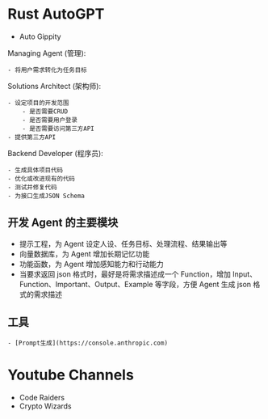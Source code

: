 # Rust AutoGPT

- Auto Gippity

Managing Agent (管理):

    - 将用户需求转化为任务目标

Solutions Architect (架构师):

    - 设定项目的开发范围
        - 是否需要CRUD
        - 是否需要用户登录
        - 是否需要访问第三方API
    - 提供第三方API

Backend Developer (程序员):

    - 生成具体项目代码
    - 优化或改进现有的代码
    - 测试并修复代码
    - 为接口生成JSON Schema

## 开发 Agent 的主要模块

- 提示工程，为 Agent 设定人设、任务目标、处理流程、结果输出等
- 向量数据库，为 Agent 增加长期记忆功能
- 功能函数，为 Agent 增加感知能力和行动能力
- 当要求返回 json 格式时，最好是将需求描述成一个 Function，增加 Input、Function、Important、Output、Example 等字段，方便 Agent 生成 json 格式的需求描述

## 工具

    - [Prompt生成](https://console.anthropic.com)

# Youtube Channels

- Code Raiders
- Crypto Wizards
